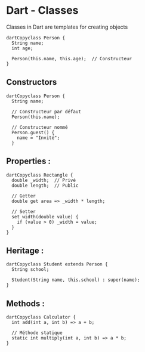 # Dart - Classes
Classes in Dart are templates for creating objects

```
dartCopyclass Person {
  String name;
  int age;
  
  Person(this.name, this.age);  // Constructeur
}
```

## Constructors

```
dartCopyclass Person {
  String name;
  
  // Constructeur par défaut
  Person(this.name);
  
  // Constructeur nommé
  Person.guest() {
    name = "Invité";
  }
```

## Properties :

```
dartCopyclass Rectangle {
  double _width;  // Privé
  double length;  // Public
  
  // Getter
  double get area => _width * length;
  
  // Setter
  set width(double value) {
    if (value > 0) _width = value;
  }
}
```

## Heritage :

```
dartCopyclass Student extends Person {
  String school;
  
  Student(String name, this.school) : super(name);
}
````

## Methods :

```
dartCopyclass Calculator {
  int add(int a, int b) => a + b;
  
  // Méthode statique
  static int multiply(int a, int b) => a * b;
}
```